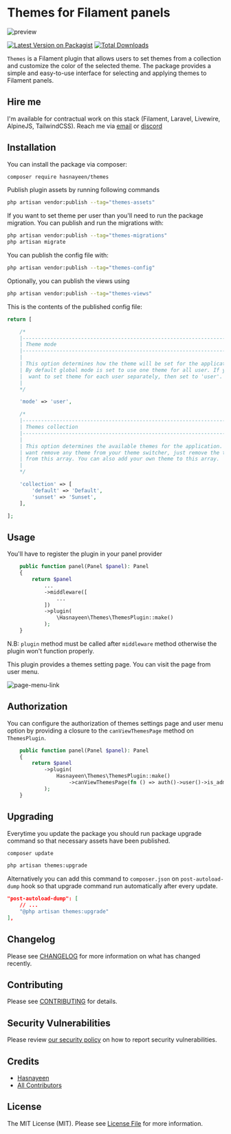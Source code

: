 # Themes for Filament panels

![preview](https://raw.githubusercontent.com/Hasnayeen/themes/3.x/assets/preview.png)

[![Latest Version on Packagist](https://img.shields.io/packagist/v/hasnayeen/themes.svg?style=flat-square)](https://packagist.org/packages/hasnayeen/themes)
[![Total Downloads](https://img.shields.io/packagist/dt/hasnayeen/themes.svg?style=flat-square)](https://packagist.org/packages/hasnayeen/themes)

`Themes` is a Filament plugin that allows users to set themes from a collection and customize the color of the selected theme. The package provides a simple and easy-to-use interface for selecting and applying themes to Filament panels.

## Hire me

I'm available for contractual work on this stack (Filament, Laravel, Livewire, AlpineJS, TailwindCSS). Reach me via [email](searching.nehal@gmail.com) or [discord](discordapp.com/users/297318343642447872)

## Installation

You can install the package via composer:

```bash
composer require hasnayeen/themes
```

Publish plugin assets by running following commands

```bash
php artisan vendor:publish --tag="themes-assets"
```

If you want to set theme per user than you'll need to run the package migration. You can publish and run the migrations with:

```bash
php artisan vendor:publish --tag="themes-migrations"
php artisan migrate
```

You can publish the config file with:

```bash
php artisan vendor:publish --tag="themes-config"
```

Optionally, you can publish the views using

```bash
php artisan vendor:publish --tag="themes-views"
```

This is the contents of the published config file:

```php
return [

    /*
    |--------------------------------------------------------------------------
    | Theme mode
    |--------------------------------------------------------------------------
    |
    | This option determines how the theme will be set for the application.
    | By default global mode is set to use one theme for all user. If you
    |  want to set theme for each user separately, then set to 'user'.
    |
    */

    'mode' => 'user',

    /*
    |--------------------------------------------------------------------------
    | Themes collection
    |--------------------------------------------------------------------------
    |
    | This option determines the available themes for the application. If you
    | want remove any theme from your theme switcher, just remove the theme
    | from this array. You can also add your own theme to this array.
    |
    */

    'collection' => [
        'default' => 'Default',
        'sunset' => 'Sunset',
    ],

];
```

## Usage

You'll have to register the plugin in your panel provider

```php
    public function panel(Panel $panel): Panel
    {
        return $panel
            ...
            ->middleware([
                ...
            ])
            ->plugin(
                \Hasnayeen\Themes\ThemesPlugin::make()
            );
    }
```

N.B: `plugin` method must be called after `middleware` method otherwise the plugin won't function properly.

This plugin provides a themes setting page. You can visit the page from user menu.

![page-menu-link](https://raw.githubusercontent.com/Hasnayeen/themes/3.x/assets/page-menu-link.png)

## Authorization

You can configure the authorization of themes settings page and user menu option by providing a closure to the `canViewThemesPage` method on `ThemesPlugin`.

```php
    public function panel(Panel $panel): Panel
    {
        return $panel
            ->plugin(
                Hasnayeen\Themes\ThemesPlugin::make()
                    ->canViewThemesPage(fn () => auth()->user()->is_admin)
            );
    }
```

## Upgrading

Everytime you update the package you should run package upgrade command so that necessary assets have been published.

```bash
composer update

php artisan themes:upgrade
```

Alternatively you can add this command to `composer.json` on `post-autoload-dump` hook so that upgrade command run automatically after every update.

```json
"post-autoload-dump": [
    // ...
    "@php artisan themes:upgrade"
],
```

## Changelog

Please see [CHANGELOG](CHANGELOG.md) for more information on what has changed recently.

## Contributing

Please see [CONTRIBUTING](.github/CONTRIBUTING.md) for details.

## Security Vulnerabilities

Please review [our security policy](../../security/policy) on how to report security vulnerabilities.

## Credits

- [Hasnayeen](https://github.com/Hasnayeen)
- [All Contributors](../../contributors)

## License

The MIT License (MIT). Please see [License File](LICENSE.md) for more information.
